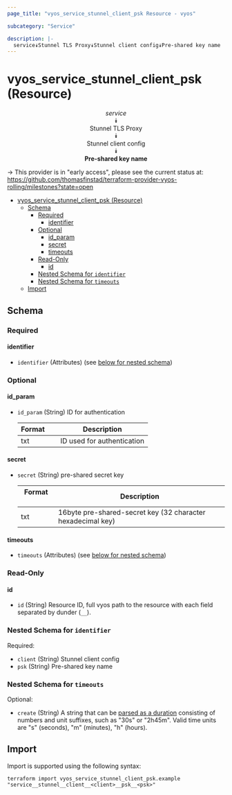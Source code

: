 ```yaml
---
page_title: "vyos_service_stunnel_client_psk Resource - vyos"

subcategory: "Service"

description: |-
  service⯯Stunnel TLS Proxy⯯Stunnel client config⯯Pre-shared key name
---
```


# vyos_service_stunnel_client_psk (Resource)
<center>


*service*  
⯯  
Stunnel TLS Proxy  
⯯  
Stunnel client config  
⯯  
**Pre-shared key name**


</center>

-> This provider is in "early access", please see the current status at: https://github.com/thomasfinstad/terraform-provider-vyos-rolling/milestones?state=open

<!--TOC-->

- [vyos_service_stunnel_client_psk (Resource)](#vyos_service_stunnel_client_psk-resource)
  - [Schema](#schema)
    - [Required](#required)
      - [identifier](#identifier)
    - [Optional](#optional)
      - [id_param](#id_param)
      - [secret](#secret)
      - [timeouts](#timeouts)
    - [Read-Only](#read-only)
      - [id](#id)
    - [Nested Schema for `identifier`](#nested-schema-for-identifier)
    - [Nested Schema for `timeouts`](#nested-schema-for-timeouts)
  - [Import](#import)

<!--TOC-->

<!-- schema generated by tfplugindocs -->
## Schema

### Required

#### identifier
- `identifier` (Attributes) (see [below for nested schema](#nestedatt--identifier))

### Optional

#### id_param
- `id_param` (String) ID for authentication

    |  Format  &emsp;|  Description                 |
    |----------|------------------------------|
    |  txt     &emsp;|  ID used for authentication  |
#### secret
- `secret` (String) pre-shared secret key

    |  Format  &emsp;|  Description                                                  |
    |----------|---------------------------------------------------------------|
    |  txt     &emsp;|  16byte pre-shared-secret key (32 character hexadecimal key)  |
#### timeouts
- `timeouts` (Attributes) (see [below for nested schema](#nestedatt--timeouts))

### Read-Only

#### id
- `id` (String) Resource ID, full vyos path to the resource with each field separated by dunder (`__`).

<a id="nestedatt--identifier"></a>
### Nested Schema for `identifier`

Required:

- `client` (String) Stunnel client config
- `psk` (String) Pre-shared key name


<a id="nestedatt--timeouts"></a>
### Nested Schema for `timeouts`

Optional:

- `create` (String) A string that can be [parsed as a duration](https://pkg.go.dev/time#ParseDuration) consisting of numbers and unit suffixes, such as &#34;30s&#34; or &#34;2h45m&#34;. Valid time units are &#34;s&#34; (seconds), &#34;m&#34; (minutes), &#34;h&#34; (hours).

## Import

Import is supported using the following syntax:

```shell
terraform import vyos_service_stunnel_client_psk.example "service__stunnel__client__<client>__psk__<psk>"
```
